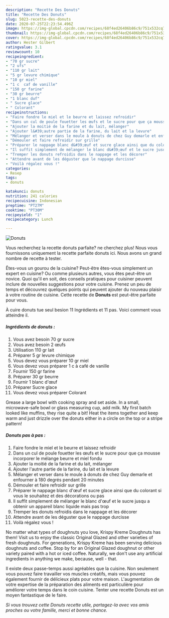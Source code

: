 ```yaml
---
description: "Recette Des Donuts"
title: "Recette Des Donuts"
slug: 5023-recette-des-donuts
date: 2020-07-25T22:23:54.496Z
image: https://img-global.cpcdn.com/recipes/68f4ed26406b86c9/751x532cq70/donuts-photo-principale-de-la-recette.jpg
thumbnail: https://img-global.cpcdn.com/recipes/68f4ed26406b86c9/751x532cq70/donuts-photo-principale-de-la-recette.jpg
cover: https://img-global.cpcdn.com/recipes/68f4ed26406b86c9/751x532cq70/donuts-photo-principale-de-la-recette.jpg
author: Hester Gilbert
ratingvalue: 3.1
reviewcount: 10
recipeingredient:
- "70 gr sucre"
- "2 ufs"
- "110 gr lait"
- "5 gr levure chimique"
- "10 gr miel"
- "1 c  caf de vanille"
- "150 gr farine"
- "30 gr beurre"
- "1 blanc duf"
- " Sucre glace"
- " Colorant"
recipeinstructions:
- "Faire fondre le miel et le beurre et laissez refroidir"
- "Dans un cul de poule fouetter les œufs et le sucre pour que ça mousse incorporer le mélange beurre et miel fondu"
- "Ajouter la moitié de la farine et du lait, mélanger"
- "Ajouter l&#39;autre partie de la farine, du lait et la levure"
- "Mélanger et verser dans le moule à donuts de chez Guy demarle et enfourner à 180 degrés pendant 20 minutes"
- "Démouler et faire refroidir sur grille"
- "Préparer le nappage blanc d&#39;œuf et sucre glace ainsi que du colorant si vous le souhaitez et des décorations ou pas"
- "Il suffit simplement de mélanger le blanc d&#39;œuf et le sucre jusqu a obtenir un appareil blanc liquide mais pas trop"
- "Tremper les donuts refroidis dans le nappage et les décorer"
- "Attendre avant de les déguster que le nappage durcisse"
- "Voilà régalez vous !"
categories:
- Resep
tags:
- donuts

katakunci: donuts 
nutrition: 241 calories
recipecuisine: Indonesian
preptime: "PT27M"
cooktime: "PT30M"
recipeyield: "1"
recipecategory: Lunch

---
```



![Donuts](https://img-global.cpcdn.com/recipes/68f4ed26406b86c9/751x532cq70/donuts-photo-principale-de-la-recette.jpg)

Vous recherchez la recette donuts parfaite? ne cherchez plus! Nous vous fournissons uniquement la recette parfaite donuts ici. Nous avons un grand nombre de recette à tester.

Êtes-vous un gourou de la cuisine? Peut-être êtes-vous simplement un expert en cuisine? Ou comme plusieurs autres, vous êtes peut-être un novice. Quoi qu'il en soit, des conseils pratiques pour cuisiner peuvent inclure de nouvelles suggestions pour votre cuisine. Prenez un peu de temps et découvrez quelques points qui peuvent ajouter du nouveau plaisir à votre routine de cuisine. Cette recette de <strong> Donuts </strong> est peut-être parfaite pour vous.

<!--inarticleads1-->

À cuire donuts tue seul besion 11 Ingrédients et 11 pas. Voici comment vous atteindre il.

##### Ingrédients de donuts :

1. Vous avez besoin 70 gr sucre
1. Vous avez besoin 2 œufs
1. Utilisation 110 gr lait
1. Préparer 5 gr levure chimique
1. Vous devez vous préparer 10 gr miel
1. Vous devez vous préparer 1 c à café de vanille
1. Fournir 150 gr farine
1. Préparer 30 gr beurre
1. Fournir 1 blanc d&#39;œuf
1. Préparer  Sucre glace
1. Vous devez vous préparer  Colorant


Grease a large bowl with cooking spray and set aside. In a small, microwave-safe bowl or glass measuring cup, add milk. My first batch looked like muffins, they rise quite a bit! Heat the items together and keep warm and just drizzle over the donuts either in a circle on the top or a stripe pattern! 

<!--inarticleads2-->

##### Donuts pas à pas :

1. Faire fondre le miel et le beurre et laissez refroidir
1. Dans un cul de poule fouetter les œufs et le sucre pour que ça mousse incorporer le mélange beurre et miel fondu
1. Ajouter la moitié de la farine et du lait, mélanger
1. Ajouter l&#39;autre partie de la farine, du lait et la levure
1. Mélanger et verser dans le moule à donuts de chez Guy demarle et enfourner à 180 degrés pendant 20 minutes
1. Démouler et faire refroidir sur grille
1. Préparer le nappage blanc d&#39;œuf et sucre glace ainsi que du colorant si vous le souhaitez et des décorations ou pas
1. Il suffit simplement de mélanger le blanc d&#39;œuf et le sucre jusqu a obtenir un appareil blanc liquide mais pas trop
1. Tremper les donuts refroidis dans le nappage et les décorer
1. Attendre avant de les déguster que le nappage durcisse
1. Voilà régalez vous !


No matter what types of doughnuts you love, Krispy Kreme Doughnuts has them! Visit us to enjoy the classic Original Glazed and other varieties of fresh doughnuts. For generations, Krispy Kreme has been serving delicious doughnuts and coffee. Stop by for an Original Glazed doughnut or other variety paired with a hot or iced coffee. Naturally, we don&#39;t use any artificial ingredients in anything we make, because, well - that. 

<!--inarticleads1-->

<p>
Il existe deux passe-temps aussi agréables que la cuisine. Non seulement vous pouvez faire travailler vos muscles créatifs, mais vous pouvez également fournir de délicieux plats pour votre maison. L'augmentation de votre expertise de la préparation des aliments est particulière pour améliorer votre temps dans le coin cuisine. Tenter une recette Donuts est un moyen fantastique de le faire.
</p>

<p>
<i>Si vous trouvez cette Donuts recette utile, partagez-la avec vos amis proches ou votre famille, merci et bonne chance.</i>
</p>
